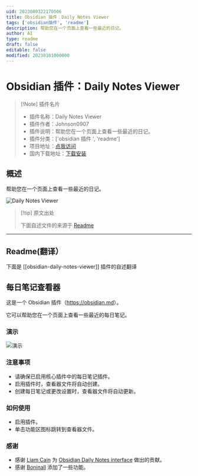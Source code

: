 ```yaml
---
uid: 2023080322170506
title: Obsidian 插件：Daily Notes Viewer
tags: ['obsidian插件', 'readme']
description: 帮助您在一个页面上查看一些最近的日记。
author: AI
type: readme
draft: false
editable: false
modified: 20230101000000
---
```


# Obsidian 插件：Daily Notes Viewer

> [!Note] 插件名片
> - 插件名称：Daily Notes Viewer
> - 插件作者：Johnson0907
> - 插件说明：帮助您在一个页面上查看一些最近的日记。
> - 插件分类：['obsidian 插件 ', 'readme']
> - 项目地址：[点我访问](https://github.com/Johnson0907/obsidian-daily-notes-viewer)
> - 国内下载地址：[下载安装](https://pkmer.cn/products/plugin/pluginMarket/?obsidian-daily-notes-viewer)

## 概述

帮助您在一个页面上查看一些最近的日记。

![Daily Notes Viewer](https://cdn.pkmer.cn/covers/obsidian-daily-notes-viewer.png!pkmer)

> [!tip] 原文出处
>
>下面自述文件的来源于 [Readme](https://ghproxy.net/https://raw.githubusercontent.com/Johnson0907/obsidian-daily-notes-viewer/master/README.md)

---

## Readme(翻译）

下面是 [[obsidian-daily-notes-viewer]] 插件的自述翻译

## 每日笔记查看器

这是一个 Obsidian 插件（<https://obsidian.md>）。

它可以帮助您在一个页面上查看一些最近的每日笔记。

### 演示

![演示](img/demo.png)

### 注意事项

- 请确保已启用核心插件中的每日笔记插件。
- 启用插件时，查看器文件将自动创建。
- 创建每日笔记或更改设置时，查看器文件将自动更新。

### 如何使用

- 启用插件。
- 单击功能区图标跳转到查看器文件。

### 感谢

- 感谢 [Liam Cain](https://github.com/liamcain) 为 [Obsidian Daily Notes interface](https://github.com/liamcain/obsidian-daily-notes-interface) 做出的贡献。
- 感谢 [Boninall](https://github.com/Quorafind) 添加了一些功能。



